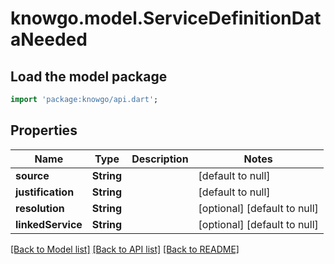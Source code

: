 # knowgo.model.ServiceDefinitionDataNeeded

## Load the model package
```dart
import 'package:knowgo/api.dart';
```

## Properties
Name | Type | Description | Notes
------------ | ------------- | ------------- | -------------
**source** | **String** |  | [default to null]
**justification** | **String** |  | [default to null]
**resolution** | **String** |  | [optional] [default to null]
**linkedService** | **String** |  | [optional] [default to null]

[[Back to Model list]](../README.md#documentation-for-models) [[Back to API list]](../README.md#documentation-for-api-endpoints) [[Back to README]](../README.md)


